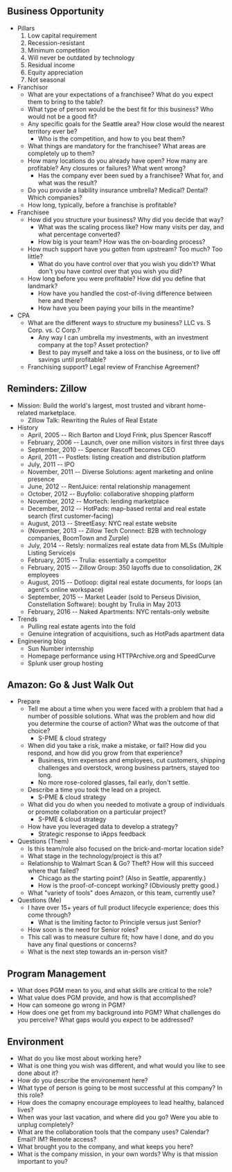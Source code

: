 Business Opportunity
----------------------------------------

  * Pillars
    1. Low capital requirement
    2. Recession-resistant
    3. Minimum competition
    4. Will never be outdated by technology
    5. Residual income
    6. Equity appreciation
    7. Not seasonal
  * Franchisor
    * What are your expectations of a franchisee?  What do you expect them to bring to the table?
    * What type of person would be the best fit for this business?  Who would not be a good fit?
    * Any specific goals for the Seattle area?  How close would the nearest territory ever be?
        * Who is the competition, and how to you beat them?
    * What things are mandatory for the franchisee?  What areas are completely up to them?
    * How many locations do you already have open?  How many are profitable?  Any closures or failures?  What went wrong?
        * Has the company ever been sued by a franchisee?  What for, and what was the result?
    * Do you provide a liability insurance umbrella?  Medical?  Dental?  Which companies?
    * How long, typically, before a franchise is profitable?
  * Franchisee
    * How did you structure your business?  Why did you decide that way?
        * What was the scaling process like?  How many visits per day, and what percentage converted?
        * How big is your team?  How was the on-boarding process?
    * How much support have you gotten from upstream?  Too much?  Too little?
        * What do you have control over that you wish you didn't?  What don't you have control over that you wish you did?
    * How long before you were profitable?  How did you define that landmark?
        * How have you handled the cost-of-living difference between here and there?
        * How have you been paying your bills in the meantime?
  * CPA
    * What are the different ways to structure my business?  LLC vs. S Corp. vs. C Corp.?
        * Any way I can umbrella my investments, with an investment company at the top?  Asset protection?
        * Best to pay myself and take a loss on the business, or to live off savings until profitable?
    * Franchising support?  Legal review of Franchise Agreement?

Reminders: Zillow
----------------------------------------

  * Mission: Build the world's largest, most trusted and vibrant home-related marketplace.
    * Zillow Talk: Rewriting the Rules of Real Estate
  * History
    * April, 2005 -- Rich Barton and Lloyd Frink, plus Spencer Rascoff
    * February, 2006 -- Launch, over one million visitors in first three days
    * September, 2010 -- Spencer Rascoff becomes CEO
    * April, 2011 -- Postlets: listing creation and distribution platform
    * July, 2011 -- IPO
    * November, 2011 -- Diverse Solutions: agent marketing and online presence
    * June, 2012 -- RentJuice: rental relationship management
    * October, 2012 -- Buyfolio: collaborative shopping platform
    * November, 2012 -- Mortech: lending marketplace
    * December, 2012 -- HotPads: map-based rental and real estate search (first customer-facing)
    * August, 2013 -- StreetEasy: NYC real estate website
    * (November, 2013 --  Zillow Tech Connect: B2B with technology companies, BoomTown and Zurple)
    * July, 2014 -- Retsly: normalizes real estate data from MLSs (Multiple Listing Service)s
    * February, 2015 -- Trulia: essentially a competitor
    * February, 2015 -- Zillow Group: 350 layoffs due to consolidation, 2K employees
    * August, 2015 -- Dotloop: digital real estate documents, for loops (an agent's online workspace)
    * September, 2015 -- Market Leader (sold to Perseus Division, Constellation Software): bought by Trulia in May 2013
    * February, 2016 -- Naked Apartments: NYC rentals-only website
  * Trends
    * Pulling real estate agents into the fold
    * Genuine integration of acquisitions, such as HotPads apartment data
  * Engineering blog
    * Sun Number internship
    * Homepage performance using HTTPArchive.org and SpeedCurve
    * Splunk user group hosting

Amazon: Go & Just Walk Out
----------------------------------------

  * Prepare
    * Tell me about a time when you were faced with a problem that had a number of possible solutions.  What was the problem and how did you determine the course of action?  What was the outcome of that choice?
        * S-PME & cloud strategy
    * When did you take a risk, make a mistake, or fail?  How did you respond, and how did you grow from that experience?
        * Business, trim expenses and employees, cut customers, shipping challenges and overstock, wrong business partners, stayed too long.
        * No more rose-colored glasses, fail early, don't settle.
    * Describe a time you took the lead on a project.
        * S-PME & cloud strategy
    * What did you do when you needed to motivate a group of individuals or promote collaboration on a particular project?
        * S-PME & cloud strategy
    * How have you leveraged data to develop a strategy?
        * Strategic response to iApps feedback
  * Questions (Them)
    * Is this team/role also focused on the brick-and-mortar location side?
    * What stage in the technology/project is this at?
    * Relationship to Walmart Scan & Go?  Theft?  How will this succeed where that failed?
        * Chicago as the starting point?  (Also in Seattle, apparently.)
        * How is the proof-of-concept working?  (Obviously pretty good.)
    * What "variety of tools" does Amazon, or this team, currently use?
  * Questions (Me)
    * I have over 15+ years of full product lifecycle experience; does this come through?
        * What is the limiting factor to Principle versus just Senior?
    * How soon is the need for Senior roles?
    * This call was to measure culture fit; how have I done, and do you have any final questions or concerns?
    * What is the next step towards an in-person visit?

Program Management
----------------------------------------

  * What does PGM mean to you, and what skills are critical to the role?
  * What value does PGM provide, and how is that accomplished?
  * How can someone go wrong in PGM?
  * How does one get from my background into PGM?  What challenges do you perceive?  What gaps would you expect to be addressed?

Environment
----------------------------------------

  * What do you like most about working here?
  * What is one thing you wish was different, and what would you like to see done about it?
  * How do you describe the environement here?
  * What type of person is going to be most successful at this company?  In this role?
  * How does the comapny encourage employees to lead healthy, balanced lives?
  * When was your last vacation, and where did you go?  Were you able to unplug completely?
  * What are the collaboration tools that the company uses?  Calendar?  Email?  IM?  Remote access?
  * What brought you to the company, and what keeps you here?
  * What is the company mission, in your own words?  Why is that mission important to you?
